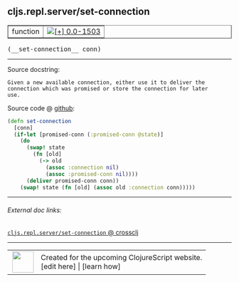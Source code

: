 ## cljs.repl.server/set-connection



 <table border="1">
<tr>
<td>function</td>
<td><a href="https://github.com/cljsinfo/cljs-api-docs/tree/0.0-1503"><img valign="middle" alt="[+] 0.0-1503" title="Added in 0.0-1503" src="https://img.shields.io/badge/+-0.0--1503-lightgrey.svg"></a> </td>
</tr>
</table>


 <samp>
(__set-connection__ conn)<br>
</samp>

---





Source docstring:

```
Given a new available connection, either use it to deliver the
connection which was promised or store the connection for later
use.
```


Source code @ [github](https://github.com/clojure/clojurescript/blob/r2725/src/clj/cljs/repl/server.clj#L28-L41):

```clj
(defn set-connection
  [conn]
  (if-let [promised-conn (:promised-conn @state)]
    (do
      (swap! state
        (fn [old]
          (-> old
            (assoc :connection nil)
            (assoc :promised-conn nil))))
      (deliver promised-conn conn))
    (swap! state (fn [old] (assoc old :connection conn)))))
```

<!--
Repo - tag - source tree - lines:

 <pre>
clojurescript @ r2725
└── src
    └── clj
        └── cljs
            └── repl
                └── <ins>[server.clj:28-41](https://github.com/clojure/clojurescript/blob/r2725/src/clj/cljs/repl/server.clj#L28-L41)</ins>
</pre>

-->

---



###### External doc links:

[`cljs.repl.server/set-connection` @ crossclj](http://crossclj.info/fun/cljs.repl.server/set-connection.html)<br>

---

 <table>
<tr><td>
<img valign="middle" align="right" width="48px" src="http://i.imgur.com/Hi20huC.png">
</td><td>
Created for the upcoming ClojureScript website.<br>
[edit here] | [learn how]
</td></tr></table>

[edit here]:https://github.com/cljsinfo/cljs-api-docs/blob/master/cljsdoc/cljs.repl.server/set-connection.cljsdoc
[learn how]:https://github.com/cljsinfo/cljs-api-docs/wiki/cljsdoc-files

<!--

This information was too distracting to show to readers, but I'll leave it
commented here since it is helpful to:

- pretty-print the data used to generate this document
- and show how to retrieve that data



The API data for this symbol:

```clj
{:ns "cljs.repl.server",
 :name "set-connection",
 :signature ["[conn]"],
 :history [["+" "0.0-1503"]],
 :type "function",
 :full-name-encode "cljs.repl.server/set-connection",
 :source {:code "(defn set-connection\n  [conn]\n  (if-let [promised-conn (:promised-conn @state)]\n    (do\n      (swap! state\n        (fn [old]\n          (-> old\n            (assoc :connection nil)\n            (assoc :promised-conn nil))))\n      (deliver promised-conn conn))\n    (swap! state (fn [old] (assoc old :connection conn)))))",
          :title "Source code",
          :repo "clojurescript",
          :tag "r2725",
          :filename "src/clj/cljs/repl/server.clj",
          :lines [28 41]},
 :full-name "cljs.repl.server/set-connection",
 :docstring "Given a new available connection, either use it to deliver the\nconnection which was promised or store the connection for later\nuse."}

```

Retrieve the API data for this symbol:

```clj
;; from Clojure REPL
(require '[clojure.edn :as edn])
(-> (slurp "https://raw.githubusercontent.com/cljsinfo/cljs-api-docs/catalog/cljs-api.edn")
    (edn/read-string)
    (get-in [:symbols "cljs.repl.server/set-connection"]))
```

-->
